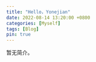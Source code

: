 ```yaml
---
title: "Hello，Yonejian"
date: 2022-08-14 13:20:00 +0800
categories: [Myself]
tags: [Blog]
pin: true
---
```

暂无简介。
